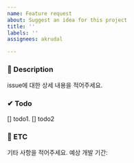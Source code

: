 ```yaml
---
name: Feature request
about: Suggest an idea for this project
title: ''
labels: ''
assignees: akrudal

---
```


### 📃 Description
issue에 대한 상세 내용을 적어주세요.


### ✔ Todo
[] todo1. 
[] todo2


### 🔴 ETC
기타 사항을 적어주세요.
예상 개발 기간:
